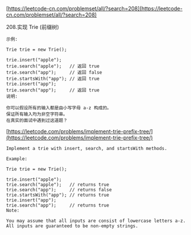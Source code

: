 [https://leetcode-cn.com/problemset/all/?search=208](https://leetcode-cn.com/problemset/all/?search=208)

208.实现 Trie (前缀树)


    示例:

    Trie trie = new Trie();

    trie.insert("apple");
    trie.search("apple");   // 返回 true
    trie.search("app");     // 返回 false
    trie.startsWith("app"); // 返回 true
    trie.insert("app");   
    trie.search("app");     // 返回 true
    说明:

    你可以假设所有的输入都是由小写字母 a-z 构成的。
    保证所有输入均为非空字符串。
    在真实的面试中遇到过这道题？

[https://leetcode.com/problems/implement-trie-prefix-tree/](https://leetcode.com/problems/implement-trie-prefix-tree/)

    Implement a trie with insert, search, and startsWith methods.

    Example:

    Trie trie = new Trie();

    trie.insert("apple");
    trie.search("apple");   // returns true
    trie.search("app");     // returns false
    trie.startsWith("app"); // returns true
    trie.insert("app");   
    trie.search("app");     // returns true
    Note:

    You may assume that all inputs are consist of lowercase letters a-z.
    All inputs are guaranteed to be non-empty strings.